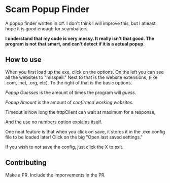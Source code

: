# Scam Popup Finder
A popup finder written in c#. I don't think I will improve this, but I atleast hope it is good enough for scambaiters.

**I understand that my code is very messy. It really isn't that good. The program is not that smart, and can't detect if it is a actual popup.**

## How to use
When you first load up the exe, click on the options. On the left you can see all the websites to "misspell."
Next to that is the website extensions, (like .com, .net, .org, etc). To the right of that is the basic options.

*Popup Guesses* is the amount of times the program will *guess.*

*Popup Amount* is the amount of *confirmed working websites.*

Timeout is how long the httpClient can wait at maximum for a response,

And the use no numbers option explains itself.



One neat feature is that when you click on save, it stores it in the .exe.config file to be loaded later!
Click on the big "Open last saved settings."

If you wish to not save the config, just click the X to exit.

## Contributing
Make a PR. Include the imporvements in the PR.
